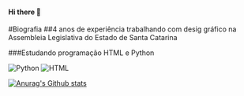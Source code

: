 #### Hi there 👋

#Biografia
##4 anos de experiência trabalhando com desig gráfico na Assembleia Legislativa do Estado de Santa Catarina

###Estudando programação HTML e Python

![Python](https://img.shields.io/badge/Python-FFD43B?style=for-the-badge&logo=python&logoColor=blue) 
![HTML](https://img.shields.io/badge/HTML5-E34F26?style=for-the-badge&logo=html5&logoColor=white)

[![Anurag's Github stats](https://github-readme-stats.vercel.app/api?username-vitorhkm&theme-dark)](https://github.com/anuraghazra/github-readme-stats)
